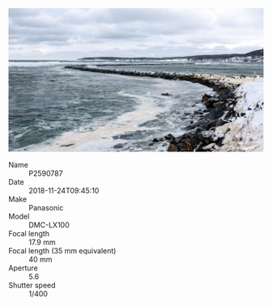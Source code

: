 [![P2590787](/photos/hd/P2590787.jpg)](/photos/full/P2590787.jpg?raw=true)

<dl>
  <dt>Name</dt>
  <dd>P2590787</dd>
  <dt>Date</dt>
  <dd>2018-11-24T09:45:10</dd>
  <dt>Make</dt>
  <dd>Panasonic</dd>
  <dt>Model</dt>
  <dd>DMC-LX100</dd>
  <dt>Focal length</dt>
  <dd>17.9 mm</dd>
  <dt>Focal length (35 mm equivalent)</dt>
  <dd>40 mm</dd>
  <dt>Aperture</dt>
  <dd>5.6</dd>
  <dt>Shutter speed</dt>
  <dd>1/400</dd>
</dl>
